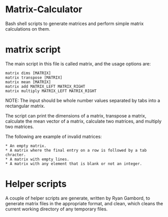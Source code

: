 # Matrix-Calculator
Bash shell scripts to generate matrices and perform simple matrix calculations on them.

# matrix script
The main script in this file is called matrix, and the usage options are:

    matrix dims [MATRIX]
    matrix transpose [MATRIX]
    matrix mean [MATRIX]
    matrix add MATRIX_LEFT MATRIX_RIGHT
    matrix multiply MATRIX_LEFT MATRIX_RIGHT

NOTE: The input should be whole number values separated by tabs into a rectangular matrix.

The script can print the dimensions of a matrix, transpose a matrix, calculate the mean vector of a matrix, calculate two matrices, and multiply two matrices.

The following are example of invalid matrices:

    * An empty matrix.
    * A matrix where the final entry on a row is followed by a tab chracter.
    * A matrix with empty lines.
    * A matrix with any element that is blank or not an integer.
    
# Helper scripts
A couple of helper scripts are generate, written by Ryan Gambord, to generate matrix files in the appropriate format, and clean, which cleans the current working directory of any temporary files.
